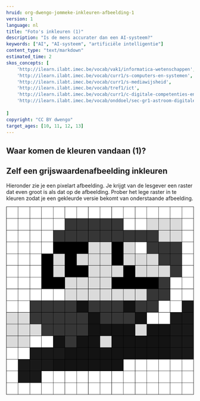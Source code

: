 ```yaml
---
hruid: org-dwengo-jommeke-inkleuren-afbeelding-1
version: 1
language: nl
title: "Foto's inkleuren (1)"
description: "Is de mens accurater dan een AI-systeem?"
keywords: ["AI", "AI-systeem", "artificiële intelligentie"]
content_type: "text/markdown"
estimated_time: 2
skos_concepts: [
    'http://ilearn.ilabt.imec.be/vocab/vak1/informatica-wetenschappen', 
    'http://ilearn.ilabt.imec.be/vocab/curr1/s-computers-en-systemen',
    'http://ilearn.ilabt.imec.be/vocab/curr1/s-mediawijsheid',
    'http://ilearn.ilabt.imec.be/vocab/tref1/ict',
    'http://ilearn.ilabt.imec.be/vocab/curr1/c-digitale-competenties-en-mediawijsheid',
    'http://ilearn.ilabt.imec.be/vocab/onddoel/sec-gr1-astroom-digitale-competenties-en-mediawijsheid-4.5',

]
copyright: "CC BY dwengo"
target_ages: [10, 11, 12, 13]
---
```



## Waar komen de kleuren vandaan (1)?

Zelf een grijswaardenafbeelding inkleuren
--------------------------------------------

Hieronder zie je een pixelart afbeelding. Je krijgt van de lesgever een raster dat even groot is als dat op de afbeelding. Prober het lege raster in te kleuren zodat je een gekleurde versie bekomt van onderstaande afbeelding.

![Mario](img/image9.png)